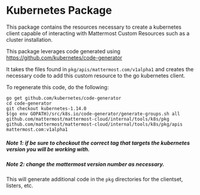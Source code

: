# Kubernetes Package

This package contains the resources necessary to create a kubernetes client capable of interacting with Mattermost Custom Resources such as a cluster installation.

This package leverages code generated using https://github.com/kubernetes/code-generator

It takes the files found in `pkg/apis/mattermost.com/v1alpha1` and creates the necessary code to add this custom resource to the go kubernetes client.

To regenerate this code, do the following:

```
go get github.com/kubernetes/code-generator
cd code-generator
git checkout kubernetes-1.14.0
$(go env GOPATH)/src/k8s.io/code-generator/generate-groups.sh all   github.com/mattermost/mattermost-cloud/internal/tools/k8s/pkg github.com/mattermost/mattermost-cloud/internal/tools/k8s/pkg/apis   mattermost.com:v1alpha1
```

##### Note 1: if be sure to checkout the correct tag that targets the kubernetes version you will be working with.
##### Note 2: change the mattermost version number as necessary.

This will generate additional code in the `pkg` directories for the clientset, listers, etc.